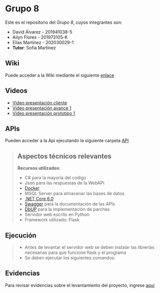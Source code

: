 # Grupo 8

Este es el repositorio del *Grupo 8*, cuyos integrantes son:

* David Álvarez - 201941038-5
* Ailyn Flores  - 201973105-K
* Elías Martínez - 202030029-1
* **Tutor**: Sofía Martínez

## Wiki

Puede acceder a la Wiki mediante el siguiente [enlace](https://gitlab.inf.utfsm.cl/wormazab/inf225-2022-2-grupo-08/-/wikis/home)

## Videos

* [Video presentación cliente](https://www.youtube.com/watch?v=pl63bvYMthk&feature=youtu.be&ab_channel=WladimirOrmaz%C3%A1bal)
* [Video presentación avance 1](https://www.youtube.com/watch?v=sLNHGzOnorU&ab_channel=EliosPokefan)
* [Video presentación prototipo 1](https://youtu.be/CwdVQDFAkaw)


## APIs
Pueden acceder a la Api ejecutando la siguiente carpeta [API](https://gitlab.inf.utfsm.cl/wormazab/inf225-2022-2-grupo-08/-/tree/main/APIs)

> ## Aspectos técnicos relevantes
> 
> **Recursos utilizados**: 
> - C# para la mayoría del codigo
> - Json para las respuestas de la WebAPI
> - [Docker](https://www.docker.com/)
> - MSQL Server para almacenar las bases de datos
> - [.NET Core 6.0](https://dotnet.microsoft.com/en-us/download/dotnet/6.0)
> - [Swagger](https://learn.microsoft.com/en-us/aspnet/core/tutorials/web-api-help-pages-using-swagger?view=aspnetcore-6.0) para la documentación de las APIs
> - [DbUP](https://github.com/wormaza/Transversal.Util.BaseDBUp) para la implementación de parches
> - Servidor web escrito en Python
> - Framework utilizado: Flask

## Ejecución
> - Antes de levantar el servidor web se deben instalar las librerías necesarias para que funcione flask y el programa
> - Se deben ejecutar los siguientes comandos:

## Evidencias
Para revisar evidencias sobre el levantamiento del proyecto, ingrese [aquí](https://gitlab.inf.utfsm.cl/wormazab/inf225-2022-2-grupo-08/-/wikis/Evidencias-Levantamiento)


